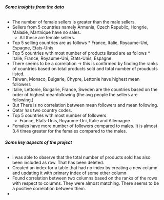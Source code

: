 ###### **Some insights from the data**
* The number of female sellers is greater than the male sellers.
* Sellers from 5 countries namely Armenia, Czech Republic, Hongrie, Malasie, Martnique have no sales.
    * All these are female sellers.
* Top 5 selling countries are as follows
      * France, Italie, Royaume-Uni, Espagne, Etats-Unis
* Top 5 countries with most number of products listed are as follows
      * Italie, France, Royaume-Uni, Etats-Unis, Espagne
* There seems to be a correlation -> this is confirmed by finding the ranks of countries based on total products sold and total number of prouducts listed.
* Taiwan, Monaco, Bulgarie, Chypre, Lettonie have highest mean followers
* Italie, Lettonie, Bulgarie, France, Sweden are the countries based on the order of highest meanfollowing (the avg people the sellers are following.)
* But There is no correlation between mean followers and mean following.
* Qatar has two country codes.
* Top 5 countries with most number of followers
     * France, Etats-Unis, Royaume-Uni, Italie and Allemagne
* Females have more number of followers compared to males. It is almost 3.4 times greater for the females compared to the males.
###### **Some key aspects of the project**
* I was able to observe that the total number of products sold has also been included as row. That has been deleted.
* Created an index for a table that had no index by creating a new column and updating it with primary index of some other column
* Found correlation between two columns based on the ranks of the rows with respect to columns. They were almost matching. There seems to be a positive correlation between them.
* 
